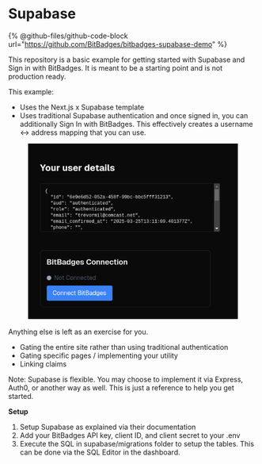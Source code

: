 # Supabase

{% @github-files/github-code-block url="https://github.com/BitBadges/bitbadges-supabase-demo" %}

This repository is a basic example for getting started with Supabase and Sign in with BitBadges. It is meant to be a starting point and is not production ready.

This example:

* Uses the Next.js x Supabase template
* Uses traditional Supabase authentication and once signed in, you can additionally Sign In with BitBadges. This effectively creates a username <-> address mapping that you can use.

<figure><img src="../../../.gitbook/assets/image (226).png" alt=""><figcaption></figcaption></figure>

Anything else is left as an exercise for you.

* Gating the entire site rather than using traditional authentication
* Gating specific pages / implementing your utility
* Linking claims

Note: Supabase is flexible. You may choose to implement it via Express, Auth0, or another way as well. This is just a reference to help you get started.

**Setup**

1. Setup Supabase as explained via their documentation
2. Add your BitBadges API key, client ID, and client secret to your .env
3. Execute the SQL in supabase/migrations folder to setup the tables. This can be done via the SQL Editor in the dashboard.
